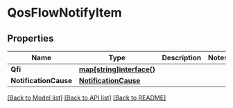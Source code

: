# QosFlowNotifyItem

## Properties
Name | Type | Description | Notes
------------ | ------------- | ------------- | -------------
**Qfi** | [**map[string]interface{}**](object.md) |  | 
**NotificationCause** | [**NotificationCause**](NotificationCause.md) |  | 

[[Back to Model list]](../README.md#documentation-for-models) [[Back to API list]](../README.md#documentation-for-api-endpoints) [[Back to README]](../README.md)


